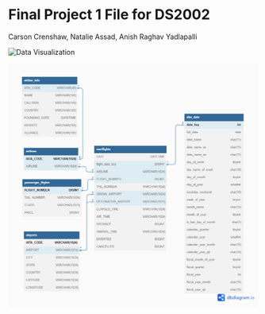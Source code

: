 # Final Project 1 File for DS2002

Carson Crenshaw, Natalie Assad, Anish Raghav Yadlapalli

![Data Visualization](https://raw.githubusercontent.com/C-Crenshaw/DS2002/Project1/.github/DataVizualization.png)

![DataTables](https://raw.githubusercontent.com/C-Crenshaw/DS2002/main/Project1/DataTables.png)
